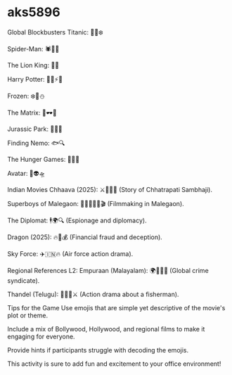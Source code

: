# aks5896

Global Blockbusters
Titanic: 🚢💔❄️

Spider-Man: 🕷️👦🌃

The Lion King: 🦁👑

Harry Potter: 🧙‍♂️⚡🦉

Frozen: ❄️👸⛄

The Matrix: 🤖🕶️🔫

Jurassic Park: 🦖🌴🚗

Finding Nemo: 🐟🔍

The Hunger Games: 🏹👧🍞

Avatar: 🌌👽🛸

Indian Movies
Chhaava (2025): ⚔️👑🇮🇳 (Story of Chhatrapati Sambhaji).

Superboys of Malegaon: 🎥👨‍👩‍👧‍👦🎬 (Filmmaking in Malegaon).

The Diplomat: 🕴️🌍🔍 (Espionage and diplomacy).

Dragon (2025): 🔥🐉💰 (Financial fraud and deception).

Sky Force: ✈️🇮🇳🔥 (Air force action drama).

Regional References
L2: Empuraan (Malayalam): 🌍🔪🕵️‍♂️ (Global crime syndicate).

Thandel (Telugu): 🌊🧜‍♂️⚔️ (Action drama about a fisherman).

Tips for the Game
Use emojis that are simple yet descriptive of the movie's plot or theme.

Include a mix of Bollywood, Hollywood, and regional films to make it engaging for everyone.

Provide hints if participants struggle with decoding the emojis.

This activity is sure to add fun and excitement to your office environment!
